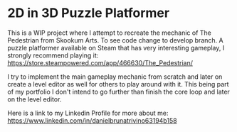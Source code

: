 # 2D in 3D Puzzle Platformer
This is a WIP project where I attempt to recreate the mechanic of The Pedestrian from Skookum Arts. To see code change to develop branch.
A puzzle platformer available on Steam that has very interesting gameplay, I strongly recommend playing it:
https://store.steampowered.com/app/466630/The_Pedestrian/

I try to implement the main gameplay mechanic from scratch and later on create a level editor as well for others to play around with it.
This being part of my portfolio I don't intend to go further than finish the core loop and later on the level editor.

Here is a link to my Linkedin Profile for more about me: https://www.linkedin.com/in/danielbrunatrivino63194b158
